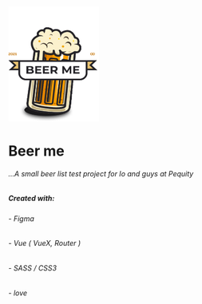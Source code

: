 <p>
  <img width="182" height="231" src="./beer-me/src/assets/pint.png">
</p>

<h1>
   Beer me
</h1>
<h6>
   ...A small beer list test project for Io and guys at Pequity
</h6>
<h5>Created with:</h5>
<h6>- Figma </h6>
<h6>- Vue ( VueX, Router )</h6>
<h6>- SASS / CSS3 </h6>
<h6>- love</h6>

